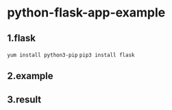 # python-flask-app-example

## 1.flask
```yum install python3-pip```
```pip3 install flask```
## 2.example

## 3.result
